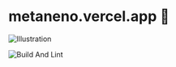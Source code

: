 # metaneno.vercel.app :pill:

![Illustration](https://user-images.githubusercontent.com/12670155/97078060-16acf700-1624-11eb-88d3-0a751c3907be.png)

![Build And Lint](https://github.com/calmery-chan/metaneno/workflows/Build%20And%20Lint/badge.svg)
